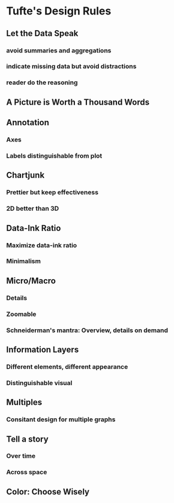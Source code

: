 # Tufte's Design Rules

## Let the Data Speak

### avoid summaries and aggregations

### indicate missing data but avoid distractions

### reader do the reasoning

## A Picture is Worth a Thousand Words

## Annotation

### Axes

### Labels distinguishable from plot

## Chartjunk

### Prettier but keep effectiveness

### 2D better than 3D

## Data-Ink Ratio

### Maximize data-ink ratio

### Minimalism

## Micro/Macro

### Details

### Zoomable

### Schneiderman's mantra: Overview, details on demand

## Information Layers

### Different elements,  different appearance

### Distinguishable visual

## Multiples

### Consitant design for multiple graphs

## Tell a story

### Over time

### Across space

## Color: Choose Wisely
